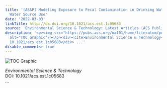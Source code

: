 ```yaml
---
title: '[ASAP] Modeling Exposure to Fecal Contamination in Drinking Water due to Multiple
  Water Source Use'
date: '2022-03-03'
linkTitle: http://dx.doi.org/10.1021/acs.est.1c05683
source: 'Environmental Science & Technology: Latest Articles (ACS Publications)'
description: '<p><img src="https://pubs.acs.org/na101/home/literatum/publisher/achs/journals/content/esthag/0/esthag.ahead-of-print/acs.est.1c05683/20220303/images/medium/es1c05683_0006.gif"
  alt="TOC Graphic"/></p><div><cite>Environmental Science & Technology</cite></div><div>DOI:
  10.1021/acs.est.1c05683</div> ...'
disable_comments: true
---
```

<p><img src="https://pubs.acs.org/na101/home/literatum/publisher/achs/journals/content/esthag/0/esthag.ahead-of-print/acs.est.1c05683/20220303/images/medium/es1c05683_0006.gif" alt="TOC Graphic"/></p><div><cite>Environmental Science & Technology</cite></div><div>DOI: 10.1021/acs.est.1c05683</div> ...